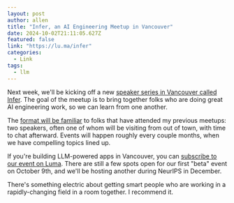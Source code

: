 ```yaml
---
layout: post
author: allen
title: "Infer, an AI Engineering Meetup in Vancouver"
date: 2024-10-02T21:11:05.627Z
featured: false
link: "https://lu.ma/infer"
categories:
  - Link
tags:
  - llm
---
```


Next week, we'll be kicking off a new [speaker series in Vancouver called Infer](https://lu.ma/infer). The goal of the meetup is to bring together folks who are doing great AI engineering work, so we can learn from one another.

The [format will be familiar](https://allenpike.com/2010/howto-start-a-technical-meetup) to folks that have attended my previous meetups: two speakers, often one of whom will be visiting from out of town, with time to chat afterward. Events will happen roughly every couple months, when we have compelling topics lined up.

If you're building LLM-powered apps in Vancouver, you can [subscribe to our event on Luma](https://lu.ma/infer). There are still a few spots open for our first "beta" event on October 9th, and we'll be hosting another during NeurIPS in December.

There's something electric about getting smart people who are working in a rapidly-changing field in a room together. I recommend it.
